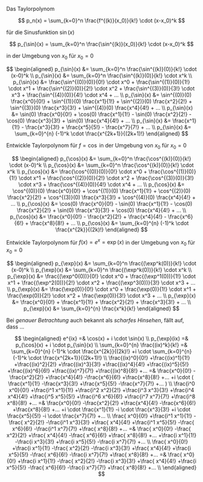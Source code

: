 Das Taylorpolynom

$$
p_n(x) = \sum_{k=0}^n \frac{f^{(k)}(x_0)}{k!} \cdot (x-x_0)^k
$$

für die Sinusfunktion $\sin(x)$

$$
p_{\sin}(x) = \sum_{k=0}^n \frac{\sin^{(k)}(x_0)}{k!} \cdot (x-x_0)^k
$$

in der Umgebung von $x_0$ für $x_0 = 0$

$$
\begin{aligned}
p_{\sin}(x) &= \sum_{k=0}^n \frac{\sin^{(k)}(0)}{k!} \cdot (x-0)^k \\
p_{\sin}(x) &= \sum_{k=0}^n \frac{\sin^{(k)}(0)}{k!} \cdot x^k \\
p_{\sin}(x) &=   \frac{\sin^{(0)}(0)}{0!} \cdot x^0
               + \frac{\sin^{(1)}(0)}{1!} \cdot x^1
               + \frac{\sin^{(2)}(0)}{2!} \cdot x^2
               + \frac{\sin^{(3)}(0)}{3!} \cdot x^3
               + \frac{\sin^{(4)}(0)}{4!} \cdot x^4
               + ... \\
p_{\sin}(x) &=   \sin^{(0)}(0) \frac{x^0}{0!}
               + \sin^{(1)}(0) \frac{x^1}{1!}
               + \sin^{(2)}(0) \frac{x^2}{2!}
               + \sin^{(3)}(0) \frac{x^3}{3!}
               + \sin^{(4)}(0) \frac{x^4}{4!}
               + ... \\
p_{\sin}(x) &=   \sin(0) \frac{x^0}{0!}
               + \cos(0) \frac{x^1}{1!}
               - \sin(0) \frac{x^2}{2!}
               - \cos(0) \frac{x^3}{3!}
               + \sin(0) \frac{x^4}{4!}
               + ... \\
p_{\sin}(x) &=   \frac{x^1}{1!}
               - \frac{x^3}{3!}
               + \frac{x^5}{5!}
               - \frac{x^7}{7!}
               + ... \\
p_{\sin}(x) &= \sum_{k=0}^{n} (-1)^k \cdot \frac{x^{2k+1}}{(2k+1)!}
\end{aligned}
$$

Entwickle Taylorpolynom für $f=\cos$
in der Umgebung von $x_0$ für $x_0 = 0$

$$
\begin{aligned}
p_{\cos}(x) &= \sum_{k=0}^n \frac{\cos^{(k)}(0)}{k!} \cdot (x-0)^k \\
p_{\cos}(x) &= \sum_{k=0}^n \frac{\cos^{(k)}(0)}{k!} \cdot x^k \\
p_{\cos}(x) &=   \frac{\cos^{(0)}(0)}{0!} \cdot x^0
               + \frac{\cos^{(1)}(0)}{1!} \cdot x^1
               + \frac{\cos^{(2)}(0)}{2!} \cdot x^2
               + \frac{\cos^{(3)}(0)}{3!} \cdot x^3
               + \frac{\cos^{(4)}(0)}{4!} \cdot x^4
               + ... \\
p_{\cos}(x) &=   \cos^{(0)}(0) \frac{x^0}{0!}
               + \cos^{(1)}(0) \frac{x^1}{1!}
               + \cos^{(2)}(0) \frac{x^2}{2!}
               + \cos^{(3)}(0) \frac{x^3}{3!}
               + \cos^{(4)}(0) \frac{x^4}{4!}
               + ... \\
p_{\cos}(x) &=   \cos(0) \frac{x^0}{0!}
               - \sin(0) \frac{x^1}{1!}
               - \cos(0) \frac{x^2}{2!}
               + \sin(0) \frac{x^3}{3!}
               + \cos(0) \frac{x^4}{4!}
               + ... \\
p_{\cos}(x) &=   \frac{x^0}{0!}
               - \frac{x^2}{2!}
               + \frac{x^4}{4!}
               - \frac{x^6}{6!}
               + \frac{x^8}{8!}
               + ... \\
p_{\cos}(x) &= \sum_{k=0}^{n} (-1)^k \cdot \frac{x^{2k}}{(2k)!}
\end{aligned}
$$

Entwickle Taylorpolynom für $f(x)=e^x=\exp(x)$
in der Umgebung von $x_0$ für $x_0 = 0$

$$
\begin{aligned}
p_{\exp}(x) &= \sum_{k=0}^n \frac{(\exp^k(0))}{k!} \cdot (x-0)^k \\
p_{\exp}(x) &= \sum_{k=0}^n \frac{(\exp^k(0))}{k!} \cdot x^k \\
p_{\exp}(x) &=   \frac{(\exp^0(0))}{0!} \cdot x^0
               + \frac{(\exp^1(0))}{1!} \cdot x^1
               + \frac{(\exp^2(0))}{2!} \cdot x^2
               + \frac{(\exp^3(0))}{3!} \cdot x^3
               + ... \\
p_{\exp}(x) &=   \frac{\exp(0)}{0!} \cdot x^0
               + \frac{\exp(0)}{1!} \cdot x^1
               + \frac{\exp(0)}{2!} \cdot x^2
               + \frac{\exp(0)}{3!} \cdot x^3
               + ... \\
p_{\exp}(x) &=   \frac{x^0}{0!}
               + \frac{x^1}{1!}
               + \frac{x^2}{2!}
               + \frac{x^3}{3!}
               + ... \\
p_{\exp}(x) &= \sum_{k=0}^{n} \frac{x^k}{k!}
\end{aligned}
$$

Bei *genauer Betrachtung* auch bekannt als *scharfes Hinsehen*,
fällt auf, dass ...

$$
\begin{aligned}
e^{ix} =& \cos(x) + i \cdot \sin(x)
\\
p_{\exp}(ix) =& p_{\cos}(x) + i \cdot p_{\sin}(x)
\\
\sum_{k=0}^{n} \frac{(ix)^k}{k!}
=&
         \sum_{k=0}^{n} (-1)^k \cdot \frac{x^{2k}}{(2k)!}
+i \cdot \sum_{k=0}^{n} (-1)^k \cdot \frac{x^{2k+1}}{(2k+1)!}
\\
 \frac{(ix)^0}{0!}
+\frac{(ix)^1}{1!}
+\frac{(ix)^2}{2!}
+\frac{(ix)^3}{3!}
+\frac{(ix)^4}{4!}
+\frac{(ix)^5}{5!}
+\frac{(ix)^6}{6!}
+\frac{(ix)^7}{7!}
+\frac{(ix)^8}{8!}
+...
=&   \frac{x^0}{0!}
    -\frac{x^2}{2!}
    +\frac{x^4}{4!}
    -\frac{x^6}{6!}
    +\frac{x^8}{8!}
    +...
  +i \cdot (
     \frac{x^1}{1!}
    -\frac{x^3}{3!}
    +\frac{x^5}{5!}
    -\frac{x^7}{7!}
    +...
  )
\\
 \frac{i^0 x^0}{0!}
+\frac{i^1 x^1}{1!}
+\frac{i^2 x^2}{2!}
+\frac{i^3 x^3}{3!}
+\frac{i^4 x^4}{4!}
+\frac{i^5 x^5}{5!}
+\frac{i^6 x^6}{6!}
+\frac{i^7 x^7}{7!}
+\frac{i^8 x^8}{8!}
+...
=&   \frac{x^0}{0!}
    -\frac{x^2}{2!}
    +\frac{x^4}{4!}
    -\frac{x^6}{6!}
    +\frac{x^8}{8!}
    +...
    +i \cdot \frac{x^1}{1!}
    -i \cdot \frac{x^3}{3!}
    +i \cdot \frac{x^5}{5!}
    -i \cdot \frac{x^7}{7!}
    +...
\\
 \frac{    x^0}{0!}
+\frac{i^1 x^1}{1!}
-\frac{    x^2}{2!}
-\frac{i^1 x^3}{3!}
+\frac{    x^4}{4!}
+\frac{i^1 x^5}{5!}
-\frac{    x^6}{6!}
-\frac{i^1 x^7}{7!}
+\frac{    x^8}{8!}
+...
=&   \frac{  x^0}{0!}
    -\frac{  x^2}{2!}
    +\frac{  x^4}{4!}
    -\frac{  x^6}{6!}
    +\frac{  x^8}{8!}
    +...
    +\frac{i x^1}{1!}
    -\frac{i x^3}{3!}
    +\frac{i x^5}{5!}
    -\frac{i x^7}{7!}
    +...
\\
 \frac{  x^0}{0!}
+\frac{i x^1}{1!}
-\frac{  x^2}{2!}
-\frac{i x^3}{3!}
+\frac{  x^4}{4!}
+\frac{i x^5}{5!}
-\frac{  x^6}{6!}
-\frac{i x^7}{7!}
+\frac{  x^8}{8!}
+...
=&   \frac{  x^0}{0!}
    +\frac{i x^1}{1!}
    -\frac{  x^2}{2!}
    -\frac{i x^3}{3!}
    +\frac{  x^4}{4!}
    +\frac{i x^5}{5!}
    -\frac{  x^6}{6!}
    -\frac{i x^7}{7!}
    +\frac{  x^8}{8!}
    +...
\\
\end{aligned}
$$

